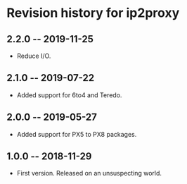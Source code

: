 # Revision history for ip2proxy

## 2.2.0 -- 2019-11-25

* Reduce I/O.

## 2.1.0 -- 2019-07-22

* Added support for 6to4 and Teredo.

## 2.0.0 -- 2019-05-27

* Added support for PX5 to PX8 packages.

## 1.0.0  -- 2018-11-29

* First version. Released on an unsuspecting world.
